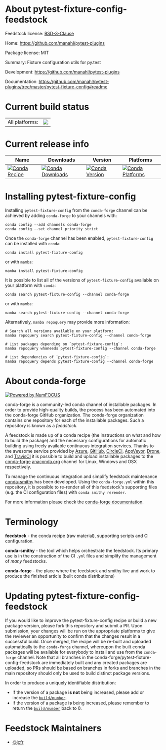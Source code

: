 About pytest-fixture-config-feedstock
=====================================

Feedstock license: [BSD-3-Clause](https://github.com/conda-forge/pytest-fixture-config-feedstock/blob/main/LICENSE.txt)

Home: https://github.com/manahl/pytest-plugins

Package license: MIT

Summary: Fixture configuration utils for py.test

Development: https://github.com/manahl/pytest-plugins

Documentation: https://github.com/manahl/pytest-plugins/tree/master/pytest-fixture-config#readme

Current build status
====================


<table><tr><td>All platforms:</td>
    <td>
      <a href="https://dev.azure.com/conda-forge/feedstock-builds/_build/latest?definitionId=3273&branchName=main">
        <img src="https://dev.azure.com/conda-forge/feedstock-builds/_apis/build/status/pytest-fixture-config-feedstock?branchName=main">
      </a>
    </td>
  </tr>
</table>

Current release info
====================

| Name | Downloads | Version | Platforms |
| --- | --- | --- | --- |
| [![Conda Recipe](https://img.shields.io/badge/recipe-pytest--fixture--config-green.svg)](https://anaconda.org/conda-forge/pytest-fixture-config) | [![Conda Downloads](https://img.shields.io/conda/dn/conda-forge/pytest-fixture-config.svg)](https://anaconda.org/conda-forge/pytest-fixture-config) | [![Conda Version](https://img.shields.io/conda/vn/conda-forge/pytest-fixture-config.svg)](https://anaconda.org/conda-forge/pytest-fixture-config) | [![Conda Platforms](https://img.shields.io/conda/pn/conda-forge/pytest-fixture-config.svg)](https://anaconda.org/conda-forge/pytest-fixture-config) |

Installing pytest-fixture-config
================================

Installing `pytest-fixture-config` from the `conda-forge` channel can be achieved by adding `conda-forge` to your channels with:

```
conda config --add channels conda-forge
conda config --set channel_priority strict
```

Once the `conda-forge` channel has been enabled, `pytest-fixture-config` can be installed with `conda`:

```
conda install pytest-fixture-config
```

or with `mamba`:

```
mamba install pytest-fixture-config
```

It is possible to list all of the versions of `pytest-fixture-config` available on your platform with `conda`:

```
conda search pytest-fixture-config --channel conda-forge
```

or with `mamba`:

```
mamba search pytest-fixture-config --channel conda-forge
```

Alternatively, `mamba repoquery` may provide more information:

```
# Search all versions available on your platform:
mamba repoquery search pytest-fixture-config --channel conda-forge

# List packages depending on `pytest-fixture-config`:
mamba repoquery whoneeds pytest-fixture-config --channel conda-forge

# List dependencies of `pytest-fixture-config`:
mamba repoquery depends pytest-fixture-config --channel conda-forge
```


About conda-forge
=================

[![Powered by
NumFOCUS](https://img.shields.io/badge/powered%20by-NumFOCUS-orange.svg?style=flat&colorA=E1523D&colorB=007D8A)](https://numfocus.org)

conda-forge is a community-led conda channel of installable packages.
In order to provide high-quality builds, the process has been automated into the
conda-forge GitHub organization. The conda-forge organization contains one repository
for each of the installable packages. Such a repository is known as a *feedstock*.

A feedstock is made up of a conda recipe (the instructions on what and how to build
the package) and the necessary configurations for automatic building using freely
available continuous integration services. Thanks to the awesome service provided by
[Azure](https://azure.microsoft.com/en-us/services/devops/), [GitHub](https://github.com/),
[CircleCI](https://circleci.com/), [AppVeyor](https://www.appveyor.com/),
[Drone](https://cloud.drone.io/welcome), and [TravisCI](https://travis-ci.com/)
it is possible to build and upload installable packages to the
[conda-forge](https://anaconda.org/conda-forge) [anaconda.org](https://anaconda.org/)
channel for Linux, Windows and OSX respectively.

To manage the continuous integration and simplify feedstock maintenance
[conda-smithy](https://github.com/conda-forge/conda-smithy) has been developed.
Using the ``conda-forge.yml`` within this repository, it is possible to re-render all of
this feedstock's supporting files (e.g. the CI configuration files) with ``conda smithy rerender``.

For more information please check the [conda-forge documentation](https://conda-forge.org/docs/).

Terminology
===========

**feedstock** - the conda recipe (raw material), supporting scripts and CI configuration.

**conda-smithy** - the tool which helps orchestrate the feedstock.
                   Its primary use is in the construction of the CI ``.yml`` files
                   and simplify the management of *many* feedstocks.

**conda-forge** - the place where the feedstock and smithy live and work to
                  produce the finished article (built conda distributions)


Updating pytest-fixture-config-feedstock
========================================

If you would like to improve the pytest-fixture-config recipe or build a new
package version, please fork this repository and submit a PR. Upon submission,
your changes will be run on the appropriate platforms to give the reviewer an
opportunity to confirm that the changes result in a successful build. Once
merged, the recipe will be re-built and uploaded automatically to the
`conda-forge` channel, whereupon the built conda packages will be available for
everybody to install and use from the `conda-forge` channel.
Note that all branches in the conda-forge/pytest-fixture-config-feedstock are
immediately built and any created packages are uploaded, so PRs should be based
on branches in forks and branches in the main repository should only be used to
build distinct package versions.

In order to produce a uniquely identifiable distribution:
 * If the version of a package **is not** being increased, please add or increase
   the [``build/number``](https://docs.conda.io/projects/conda-build/en/latest/resources/define-metadata.html#build-number-and-string).
 * If the version of a package **is** being increased, please remember to return
   the [``build/number``](https://docs.conda.io/projects/conda-build/en/latest/resources/define-metadata.html#build-number-and-string)
   back to 0.

Feedstock Maintainers
=====================

* [@jcfr](https://github.com/jcfr/)

